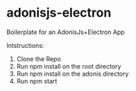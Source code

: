 # adonisjs-electron
Boilerplate for an AdonisJs+Electron App

Intstructions:

1. Clone the Repo
2. Run npm install on the root directory
3. Run npm install on the adonis directory
4. Run npm start
